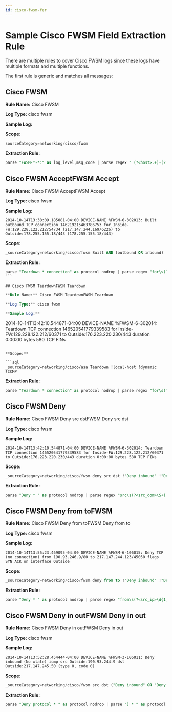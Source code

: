 ```yaml
---
id: cisco-fwsm-fer
---
```


# Sample Cisco FWSM Field Extraction Rule

There are multiple rules to cover Cisco FWSM logs since these logs have multiple formats and multiple functions.

The first rule is generic and matches all messages:

## Cisco FWSM

**Rule Name:** Cisco FWSM   

**Log Type:** cisco fwsm  

**Sample Log:**

**Scope:**

```sql
sourceCategory=networking/cisco/fwsm
```

**Extraction Rule:**

```sql
parse "FWSM-*-*:" as log_level,msg_code | parse regex " (?<host>.+)-(?:FWSM|fwsm)" | if(log_level=0,"emergency",if(log_level=1,"alert",if(log_level=2,"critical",if(log_level=3,"error",if(log_level=4,"warning",if(log_level=5,"notification",if(log_level=6,"informational",if(log_level=7,"debug","Other")))))))) as log_level_desc
```

## Cisco FWSM AcceptFWSM Accept

**Rule Name:** Cisco FWSM AcceptFWSM Accept  

**Log Type:** cisco fwsm  

**Sample Log:**

```
2014-10-14T13:38:09.185081-04:00 DEVICE-NAME %FWSM-6-302013: Built outbound TCP connection 146219215463786753 for Inside-FW:129.228.122.212/54734 (217.147.244.169/6226) to Outside:178.255.155.18/443 (178.255.155.18/443)
```

**Scope:**

```sql
_sourceCategory=networking/cisco/fwsm Built AND (outbound OR inbound)
```

**Extraction Rule:**

```sql
parse "Teardown * connection" as protocol nodrop | parse regex "for\s(?<src_dom>\S+):(?<src_ip>\d{1,3}\.\d{1,3}\.\d{1,3}\.\d{1,3})/(?<src_port>\d+)\s" nodrop | parse regex "to\s(?<dest_dom>\S+):(?<dest_ip>\d{1,3}\.\d{1,3}\.\d{1,3}\.\d{1,3})/(?<dest_port>\d+)\s" nodrop | "firewall-teardown" as eventtype | "cisco-firewall" as event
``` 

## Cisco FWSM TeardownFWSM Teardown  

**Rule Name:** Cisco FWSM TeardownFWSM Teardown  

**Log Type:** cisco fwsm  

**Sample Log:**

```
2014-10-14T13:42:10.544871-04:00 DEVICE-NAME %FWSM-6-302014: Teardown TCP connection 146520541779339583 for Inside-FW:129.228.122.212/60371 to Outside:176.223.220.230/443 duration 0:00:00 bytes 580 TCP FINs
```

**Scope:**

```sql
_sourceCategory=networking/cisco/asa Teardown !local-host !dynamic !ICMP 
```

**Extraction Rule:**

```sql
parse "Teardown * connection" as protocol nodrop | parse regex "for\s(?<src_dom>\S+):(?<src_ip>\d{1,3}\.\d{1,3}\.\d{1,3}\.\d{1,3})/(?<src_port>\d+)\s" nodrop | parse regex "to\s(?<dest_dom>\S+):(?<dest_ip>\d{1,3}\.\d{1,3}\.\d{1,3}\.\d{1,3})/(?<dest_port>\d+)\s" nodrop | "firewall-teardown" as eventtype | "cisco-firewall" as event
```

## Cisco FWSM Deny

**Rule Name:** Cisco FWSM Deny src dstFWSM Deny src dst  

**Log Type:** cisco fwsm  

**Sample Log:**

```
2014-10-14T13:42:10.544871-04:00 DEVICE-NAME %FWSM-6-302014: Teardown TCP connection 146520541779339583 for Inside-FW:129.228.122.212/60371 to Outside:176.223.220.230/443 duration 0:00:00 bytes 580 TCP FINs
```

**Scope:**

```sql
_sourceCategory=networking/cisco/fwsm deny src dst !"Deny inbound" !"Deny protocol" !"Deny IP"
```

**Extraction Rule:**

```sql
parse "Deny * " as protocol nodrop | parse regex "src\s(?<src_dom>\S+):(?<src_ip>\d{1,3}\.\d{1,3}\.\d{1,3}\.\d{1,3})" nodrop | parse regex "/(?<src_port>\d+)\s" nodrop | parse regex "dst\s(?<dest_dom>\S+):(?<dest_ip>\d{1,3}\.\d{1,3}\.\d{1,3}\.\d{1,3})" nodrop | parse regex "/(?<dest_port>\d+)\s" nodrop | "firewall-deny" as eventtype | "cisco-firewall" as event
```

## Cisco FWSM Deny from toFWSM

**Rule Name:** Cisco FWSM Deny from toFWSM Deny from to  

**Log Type:** cisco fwsm  

**Sample Log:**

```
2014-10-14T13:55:23.469095-04:00 DEVICE-NAME %FWSM-6-106015: Deny TCP (no connection) from 190.93.246.9/80 to 217.147.244.123/45050 flags SYN ACK on interface Outside
```

**Scope:**

```sql
_sourceCategory=networking/cisco/fwsm deny from to !"Deny inbound" !"Deny protocol" !"Deny IP" 
```

**Extraction Rule:**

```sql
parse "Deny * " as protocol nodrop | parse regex "from\s(?<src_ip>\d{1,3}\.\d{1,3}\.\d{1,3}\.\d{1,3})/(?<src_port>\d+)\s" nodrop | parse regex "to\s(?<dest_ip>\d{1,3}\.\d{1,3}\.\d{1,3}\.\d{1,3})/(?<dest_port>\d+)\s" nodrop | "firewall-deny" as eventtype | "cisco-firewall" as event
```

## Cisco FWSM Deny in outFWSM Deny in out 

**Rule Name:** Cisco FWSM Deny in outFWSM Deny in out  

**Log Type:** cisco fwsm  

**Sample Log:**

```
2014-10-14T13:52:28.454444-04:00 DEVICE-NAME %FWSM-3-106011: Deny inbound (No xlate) icmp src Outside:190.93.244.9 dst Outside:217.147.245.50 (type 0, code 0)
```

**Scope:**

```sql
_sourceCategory=networking/cisco/fwsm src dst ("Deny inbound" OR "Deny protocol")
```

**Extraction Rule:**

```sql
parse "Deny protocol * " as protocol nodrop | parse ") * " as protocol nodrop | parse regex "%[A-Z]{4}-(?<severity>\d)-(?<msg_code>\d{6}):\s" nodrop | parse regex "src\s(?<src_dom>\S+):(?<src_ip>\d{1,3}\.\d{1,3}\.\d{1,3}\.\d{1,3})" nodrop | parse regex "/(?<src_port>\d+)\s" nodrop | parse regex "dst\s(?<dest_dom>\S+):(?<dest_ip>\d{1,3}\.\d{1,3}\.\d{1,3}\.\d{1,3})" nodrop | parse regex "/(?<dest_port>\d+)\s" nodrop | "firewall-deny" as eventtype | "cisco-firewall" as event
```
